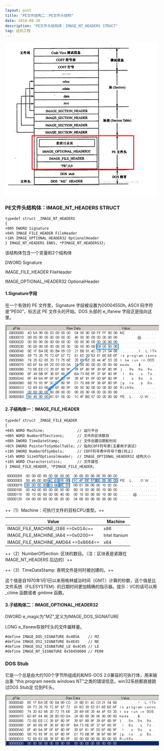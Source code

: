 ```yaml
---
layout: post
title: "PE文件结构二：PE文件头结构"
date: 2018-08-30 
description: "PE文件头结构体：IMAGE_NT_HEADERS STRUCT"
tag: 逆向工程 
---   
```


![](/imag/20180910/PE-header2.png)

###  PE文件头结构体：IMAGE_NT_HEADERS STRUCT

    typedef struct _IMAGE_NT_HEADERS 
    {
    +00h DWORD Signature
    +04h IMAGE_FILE_HEADER FileHeader
    +18h IMAGE_OPTIONAL_HEADER32 OptionalHeader 
    } IMAGE_NT_HEADERS ENDS, *PIMAGE_NT_HEADERS32;
    
该结构体包含一个变量和2个结构体

DWORD Signature

IMAGE_FILE_HEADER FileHeader

IMAGE_OPTIONAL_HEADER32 OptionalHeader




#### 1.Signature字段
在一个有效的 PE 文件里，Signature 字段被设置为00004550h, ASCII 码字符是“PE00”，标志这 PE 文件头的开始。DOS 头部的 e_lfanew 字段正是指向这里。

![](/imag/20180910/e_lfanew.png)

#### 2.子结构体一：IMAGE_FILE_HEADER

    typedef struct _IMAGE_FILE_HEADER 
    { 
    +04h WORD Machine;               // 运行平台  
    +06h WORD NumberOfSections;      // 文件的区块数目  
    +08h DWORD TimeDateStamp;        // 文件创建日期和时间  
    +0Ch DWORD PointerToSymbolTable; // 指向COFF符号表(主要用于调试)  
    +10h DWORD NumberOfSymbols;      // COFF符号表中符号个数(同上)  
    +14h WORD SizeOfOptionalHeader;  // IMAGE_OPTIONAL_HEADER32 结构大小  
    +16h WORD Characteristics;       // 文件属性  
    } IMAGE_FILE_HEADER, *PIMAGE_FILE_HEADER;
    
![](/imag/20180910/IMAGE_FILE_HEADER.png)
    

++（1）Machine：可执行文件的目标CPU类型。++

Value | Machine
---|---
IMAGE_FILE_MACHINE_I386   ==0x014c==| x86
IMAGE_FILE_MACHINE_IA64   ==0x0200==| Intel Itanium
IMAGE_FILE_MACHINE_AMD64  ==0x8664==| x64

++（2）NumberOfSection: 区块的数目。（注：区块表是紧跟在 IMAGE_NT_HEADERS 后边的）++

++（3）TimeDataStamp: 表明文件是何时被创建的。++

这个值是自1970年1月1日以来用格林威治时间（GMT）计算的秒数，这个值是比文件系统（FILESYSTEM）的日期时间更加精确的指示器。提示：VC的话可以用_ctime 函数或者 gmtime 函数。



#### 3.子结构体二：IMAGE_OPTIONAL_HEADER32

 
 
 DWORD e_magic为"MZ",定义为IMAGE_DOS_SIGNATURE
 
 LONG e_lfanew存放PE头的文件偏移量。

    #define IMAGE_DOS_SIGNATURE 0x4D5A    // MZ 
    #define IMAGE_OS2_SIGNATURE 0x4E45    // NE
    #define IMAGE_OS2_SIGNATURE_LE 0x4C45 // LE 
    #define IMAGE_NT_SIGNATURE 0x50450000 // PE00

###  DOS Stub

它是一个总是由大约100个字节所组成的和MS-DOS 2.0兼容的可执行体，用来输出象
“this program needs windows NT”之类的错误信息。win32系统都直接跳过DOS Stub定
位到PE头。

![](/imag/20180910/DOS_Stub.png)











